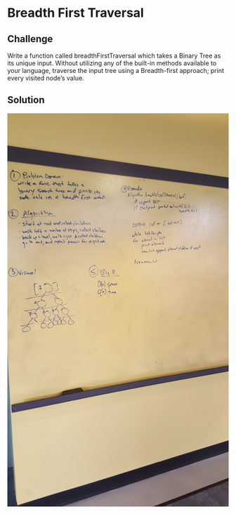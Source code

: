 # Breadth First Traversal

## Challenge
Write a function called breadthFirstTraversal which takes a Binary Tree as its unique input. Without utilizing any of the built-in methods available to your language, traverse the input tree using a Breadth-first approach; print every visited node’s value.

## Solution
![solution](https://github.com/dsnowb/data-structures-and-algorithms/blob/breadth-first-traversal/assets/14-breadth_first_traversal.jpg)
